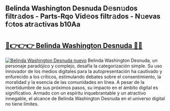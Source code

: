 ## Belinda Washington Desnuda D𝚎sn𝚞dos filtr𝚊dos - Parts-Rqo Vid𝚎os filtr𝚊dos - N𝚞evas f𝚘tos atr𝚊ctivas b10Aa

# <h2><a href="http://mb1bcl.tromn.icu/?c=Belinda+Washington+Desnuda">🔗👉👉👉 Belinda Washington Desnuda 🔗🔗</a></h2>

[![Belinda Washington Desnuda nuevo](https://i.imgur.com/pEAQMta.gif)](http://mb1bcl.tromn.icu/?c=Belinda+Washington+Desnuda)
Belinda Washington Desnuda, un personaje paradójico y complejo, desafía la categorización simple. Su uso innovador de los medios digitales para la autopresentación ha cautivado y enfurecido a los críticos, estimulando debates sobre el consentimiento, la moralidad y la esencia de las comunidades en línea. A pesar de la incertidumbre de sus próximos pasos, su impacto en el ámbito digital es significativo. Armado con un espíritu inquebrantable y un atractivo innegable, el alcance de Belinda Washington Desnuda en el universo digital no tiene límites.

